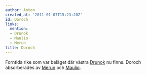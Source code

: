 ```yaml
---
author: Anton
created_at: '2011-01-07T15:23:20Z'
id: Doroch
links:
  mention:
  - Drunok
  - Maulio
  - Merun
title: Doroch
---
```


Forntida rike som var beläget där västra [Drunok] nu finns. Doroch absorberades av [Merun] och
[Maulio].

  [Drunok]: Drunok
  [Merun]: Merun
  [Maulio]: Maulio
